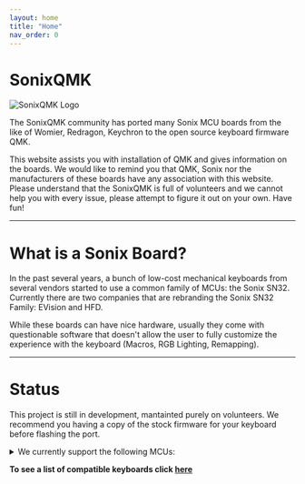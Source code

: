 ```yaml
---
layout: home
title: "Home"
nav_order: 0
---
```


# SonixQMK

![SonixQMK Logo](https://avatars.githubusercontent.com/u/79227208?s=75&v=4)

The SonixQMK community has ported many Sonix MCU boards from the like of Womier, Redragon, Keychron to the open source keyboard firmware QMK. 

This website assists you with installation of QMK and gives information on the boards. We would like to remind you that QMK, Sonix nor the manufacturers of these boards have any association with this website. Please understand that the SonixQMK is full of volunteers and we cannot help you with every issue, please attempt to figure it out on your own. Have fun!

---

# What is a Sonix Board?
In the past several years, a bunch of low-cost mechanical keyboards from several vendors started to use a common family of MCUs: the Sonix SN32. Currently there are two companies that are rebranding the Sonix SN32 Family: EVision and HFD.

While these boards can have nice hardware, usually they come with questionable software that doesn't allow the user to fully customize the experience with the keyboard (Macros, RGB Lighting, Remapping).

---
# Status
This project is still in development, mantainted purely on volunteers. We recommend you having a copy of the stock firmware for your keyboard before flashing the port.

<Details markdown="block">
<summary>We currently support the following MCUs:</summary>

{% include table.html data=site.data.mcus %}

</Details>


**To see a list of compatible keyboards click [here]({{site.baseurl}}/compatible_kb)**
